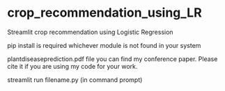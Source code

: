 # crop_recommendation_using_LR
Streamlit crop recommendation using Logistic Regression

pip install is required whichever module is not found in your system

plantdiseaseprediction.pdf file you can find my conference paper. Please cite it if you are using my code for your work.

streamlit run filename.py    (in command prompt)
